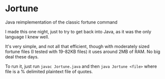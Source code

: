 # Jortune
Java reimplementation of the classic fortune command

I made this one night, just to try to get back into Java, as it was the only language I knew well.

It's very simple, and not all that efficient, though with moderately sized fortune files
(I tested with 19-82KB files) it uses around 2MB of RAM. No big deal these days.

To run it, just run 
`javac Jortune.java`
and then
`java Jortune <file>`
where file is a % delimited plaintext file of quotes.
